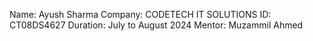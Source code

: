 Name: Ayush Sharma
Company: CODETECH IT SOLUTIONS
ID: CT08DS4627
Duration: July to August 2024
Mentor: Muzammil Ahmed

